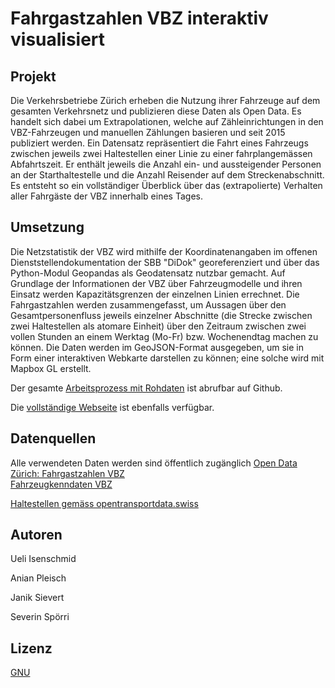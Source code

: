 # Fahrgastzahlen VBZ interaktiv visualisiert

## Projekt

Die Verkehrsbetriebe Zürich erheben die Nutzung ihrer Fahrzeuge auf dem gesamten Verkehrsnetz und publizieren diese Daten als Open Data. Es handelt sich dabei um Extrapolationen, welche auf Zähleinrichtungen in den VBZ-Fahrzeugen und manuellen Zählungen basieren und seit 2015 publiziert werden. Ein Datensatz repräsentiert die Fahrt eines Fahrzeugs zwischen jeweils zwei Haltestellen einer Linie zu einer fahrplangemässen Abfahrtszeit. Er enthält jeweils die Anzahl ein- und aussteigender Personen an der Starthaltestelle und die Anzahl Reisender auf dem Streckenabschnitt. Es entsteht so ein vollständiger Überblick über das (extrapolierte) Verhalten aller Fahrgäste der VBZ innerhalb eines Tages. 

## Umsetzung

Die Netzstatistik der VBZ wird mithilfe der Koordinatenangaben im offenen Dienststellendokumentation der SBB "DiDok" georeferenziert und über das Python-Modul Geopandas als Geodatensatz nutzbar gemacht. Auf Grundlage der Informationen der VBZ über Fahrzeugmodelle und ihren Einsatz werden Kapazitätsgrenzen der einzelnen Linien errechnet. Die Fahrgastzahlen werden zusammengefasst, um Aussagen über den Gesamtpersonenfluss jeweils einzelner Abschnitte (die Strecke zwischen zwei Haltestellen als atomare Einheit) über den Zeitraum zwischen zwei vollen Stunden an einem Werktag (Mo-Fr) bzw. Wochenendtag machen zu können. Die Daten werden im GeoJSON-Format ausgegeben, um sie in Form einer interaktiven Webkarte darstellen zu können; eine solche wird mit Mapbox GL erstellt. 

Der gesamte [Arbeitsprozess mit Rohdaten](https://github.com/bountan/vbz-dataprep) ist abrufbar auf Github. 

Die [vollständige Webseite](https://github.com/bountan/vbz-flow-concept) ist ebenfalls verfügbar.


## Datenquellen
Alle verwendeten Daten werden sind öffentlich zugänglich 
[Open Data Zürich: Fahrgastzahlen VBZ](https://data.stadt-zuerich.ch/dataset/vbz_fahrgastzahlen_ogd)	
[Fahrzeugkenndaten VBZ](https://www.stadt-zuerich.ch/vbz/de/index/die_vbz/fahrzeuge.html) 

[Haltestellen gemäss opentransportdata.swiss](https://data.sbb.ch/explore/dataset/dienststellen-gemass-opentransportdataswiss/table/)

## Autoren

Ueli Isenschmid

Anian Pleisch

Janik Sievert

Severin Spörri

## Lizenz

[GNU](https://choosealicense.com/licenses/gpl-3.0/) 
